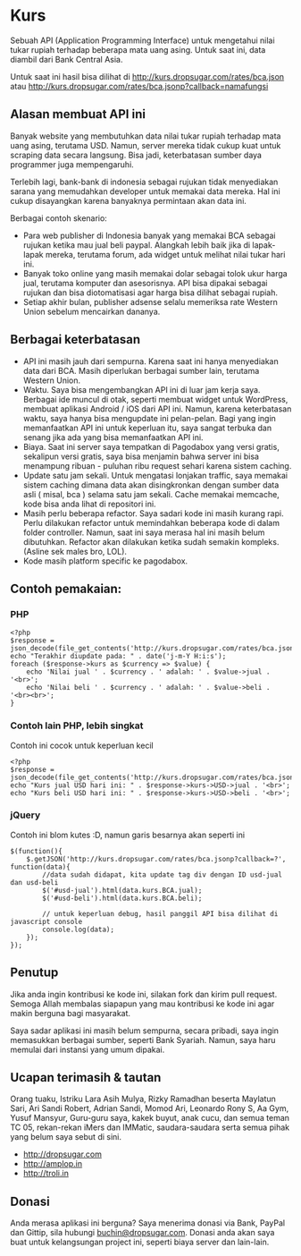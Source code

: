 # Kurs

Sebuah API (Application Programming Interface) untuk mengetahui nilai tukar rupiah terhadap beberapa mata uang asing. 
Untuk saat ini, data diambil dari Bank Central Asia.

Untuk saat ini hasil bisa dilihat di http://kurs.dropsugar.com/rates/bca.json atau http://kurs.dropsugar.com/rates/bca.jsonp?callback=namafungsi

## Alasan membuat API ini

Banyak website yang membutuhkan data nilai tukar rupiah terhadap mata uang asing, terutama USD. Namun, server mereka tidak cukup kuat untuk scraping data secara langsung. Bisa jadi, keterbatasan sumber daya programmer juga mempengaruhi.

Terlebih lagi, bank-bank di indonesia sebagai rujukan tidak menyediakan sarana yang memudahkan developer untuk memakai data mereka. Hal ini cukup disayangkan karena banyaknya permintaan akan data ini.

Berbagai contoh skenario:

* Para web publisher di Indonesia banyak yang memakai BCA sebagai rujukan ketika mau jual beli paypal. Alangkah lebih baik jika di lapak-lapak mereka, terutama forum, ada widget untuk melihat nilai tukar hari ini.
* Banyak toko online yang masih memakai dolar sebagai tolok ukur harga jual, terutama komputer dan asesorisnya. API bisa dipakai sebagai rujukan dan bisa diotomatisasi agar harga bisa dilihat sebagai rupiah.
* Setiap akhir bulan, publisher adsense selalu memeriksa rate Western Union sebelum mencairkan dananya.

## Berbagai keterbatasan

* API ini masih jauh dari sempurna. Karena saat ini hanya menyediakan data dari BCA. Masih diperlukan berbagai sumber lain, terutama Western Union.
* Waktu. Saya bisa mengembangkan API ini di luar jam kerja saya. Berbagai ide muncul di otak, seperti membuat widget untuk WordPress, membuat aplikasi Android / iOS dari API ini. Namun, karena keterbatasan waktu, saya hanya bisa mengupdate ini pelan-pelan. Bagi yang ingin memanfaatkan API ini untuk keperluan itu, saya sangat terbuka dan senang jika ada yang bisa memanfaatkan API ini.
* Biaya. Saat ini server saya tempatkan di Pagodabox yang versi gratis, sekalipun versi gratis, saya bisa menjamin bahwa server ini bisa menampung ribuan - puluhan ribu request sehari karena sistem caching.
* Update satu jam sekali. Untuk mengatasi lonjakan traffic, saya memakai sistem caching dimana data akan disingkronkan dengan sumber data asli ( misal, bca ) selama satu jam sekali. Cache memakai memcache, kode bisa anda lihat di repositori ini.
* Masih perlu beberapa refactor. Saya sadari kode ini masih kurang rapi. Perlu dilakukan refactor untuk memindahkan beberapa kode di dalam folder controller. Namun, saat ini saya merasa hal ini masih belum dibutuhkan. Refactor akan dilakukan ketika sudah semakin kompleks. (Asline sek males bro, LOL).
* Kode masih platform specific ke pagodabox. 

## Contoh pemakaian:
### PHP

````
<?php
$response =  json_decode(file_get_contents('http://kurs.dropsugar.com/rates/bca.json'));
echo "Terakhir diupdate pada: " . date('j-m-Y H:i:s');
foreach ($response->kurs as $currency => $value) {
    echo 'Nilai jual ' . $currency . ' adalah: ' . $value->jual . '<br>';
    echo 'Nilai beli ' . $currency . ' adalah: ' . $value->beli . '<br><br>';
}
````

### Contoh lain PHP, lebih singkat

Contoh ini cocok untuk keperluan kecil

````
<?php
$response =  json_decode(file_get_contents('http://kurs.dropsugar.com/rates/bca.json'));
echo "Kurs jual USD hari ini: " . $response->kurs->USD->jual . '<br>';
echo "Kurs beli USD hari ini: " . $response->kurs->USD->beli . '<br>';
````

### jQuery
Contoh ini blom kutes :D, namun garis besarnya akan seperti ini

````
$(function(){
    $.getJSON('http://kurs.dropsugar.com/rates/bca.jsonp?callback=?', function(data){
        //data sudah didapat, kita update tag div dengan ID usd-jual dan usd-beli
        $('#usd-jual').html(data.kurs.BCA.jual);
        $('#usd-beli').html(data.kurs.BCA.beli);

        // untuk keperluan debug, hasil panggil API bisa dilihat di javascript console
        console.log(data);
    });
});
````

## Penutup
Jika anda ingin kontribusi ke kode ini, silakan fork dan kirim pull request. Semoga Allah membalas siapapun yang mau kontribusi ke kode ini agar makin berguna bagi masyarakat.

Saya sadar aplikasi ini masih belum sempurna, secara pribadi, saya ingin memasukkan berbagai sumber, seperti Bank Syariah. Namun, saya haru memulai dari instansi yang umum dipakai.

## Ucapan terimasih & tautan

Orang tuaku, Istriku Lara Asih Mulya, Rizky Ramadhan beserta Maylatun Sari, Ari Sandi Robert, Adrian Sandi, Momod Ari, Leonardo Rony S, Aa Gym, Yusuf Mansyur, Guru-guru saya, kakek buyut, anak cucu, dan semua teman TC 05, rekan-rekan iMers dan IMMatic, saudara-saudara serta semua pihak yang belum saya sebut di sini.

* http://dropsugar.com
* http://amplop.in
* http://troli.in

## Donasi

Anda merasa aplikasi ini berguna? Saya menerima donasi via Bank, PayPal dan Gittip, sila hubungi buchin@dropsugar.com.
Donasi anda akan saya buat untuk kelangsungan project ini, seperti biaya server dan lain-lain.